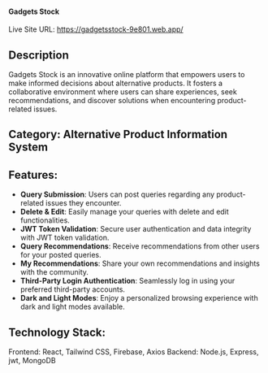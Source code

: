 #### Gadgets Stock

Live Site URL: https://gadgetsstock-9e801.web.app/

## Description

Gadgets Stock is an innovative online platform that empowers users to make informed decisions about alternative products. It fosters a collaborative environment where users can share experiences, seek recommendations, and discover solutions when encountering product-related issues.

## Category: Alternative Product Information System

## Features:

- **Query Submission**: Users can post queries regarding any product-related issues they encounter.
- **Delete & Edit**: Easily manage your queries with delete and edit functionalities.
- **JWT Token Validation**: Secure user authentication and data integrity with JWT token validation.
- **Query Recommendations**: Receive recommendations from other users for your posted queries.
- **My Recommendations**: Share your own recommendations and insights with the community.
- **Third-Party Login Authentication**: Seamlessly log in using your preferred third-party accounts.
- **Dark and Light Modes**: Enjoy a personalized browsing experience with dark and light modes available.

## Technology Stack:

Frontend: React, Tailwind CSS, Firebase, Axios
Backend: Node.js, Express, jwt, MongoDB



